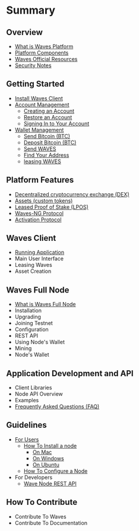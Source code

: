 # Summary

## Overview

* [What is Waves Platform](README.md)
* [Platform Components](platform-components.md)
* [Waves Official Resources ](waves-official-resources.md)
* [Security Notes](security-notes.md)

## Getting Started

* [Install Waves Client](waves-client/install-waves-client.md)
* [Account Management](waves-client/account-management.md)
  * [Creating an Account](waves-client/account-management/creating-an-account.md)
  * [Restore an Account](waves-client/account-management/restore-an-account.md)
  * [Signing In to Your Account](waves-client/account-management/signing-in-to-your-account.md)
* [Wallet Management](waves-client/wallet-management.md)
  * [Send Bitcoin \(BTC\)](waves-client/send-bitcoin-btc.md)
  * [Deposit Bitcoin \(BTC\)](waves-client/deposit-bitcoin-btc.md)
  * [Send WAVES](waves-client/send-waves.md)
  * [Find Your Address](waves-client/find-your-address.md)
  * [leasing WAVES](waves-client/leasing-waves.md)

## Platform Features

* [Decentralized cryptocurrency exchange \(DEX\)](decentralized-cryptocurrency-exchange-dex.md)
* [Assets \(custom tokens\)](assets-custom-tokens.md)
* [Leased Proof of Stake \(LPOS\)](leased-proof-of-stake-lpos.md)
* [Waves-NG Protocol](waves-ng-protocol.md)
* [Activation Protocol](activation-protocol.md)

## Waves Client

* [Running Application](waves-client/running-application.md)
* Main User Interface
* Leasing Waves
* Asset Creation

## Waves Full Node

* [What is Waves Full Node ](waves-full-node/what-is-a-full-node.md)
* Installation
* Upgrading
* Joining Testnet
* Configuration
* REST API
* Using Node's Wallet
* Mining
* Node's Wallet

## Application Development and API

* Client Libraries
* Node API Overview
* Examples
* [Frequently Asked Questions \(FAQ\)](application-development-and-api/frequently-asked-questions-faq.md)

## Guidelines

* [For Users](guidelines/for-users.md)
  * [How To Install a node](guidelines/how-to-install-a-node.md)
    * [On Mac](guidelines/how-to-install-a-node/on-mac.md)
    * [On Windows](guidelines/how-to-install-a-node/on-windows.md)
    * [On Ubuntu](guidelines/how-to-install-a-node/on-ubuntu.md)
  * [How To Configure a Node](guidelines/how-to-configure-a-node.md)
* For Developers
  * [Wave Node REST API](guidelines/wave-node-rest-api.md)

## How To Contribute

* Contribute To Waves
* Contribute To Documentation

